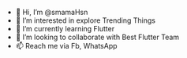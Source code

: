 - 👋 Hi, I’m @smamaHsn
- 👀 I’m interested in explore Trending Things
- 🌱 I’m currently learning Flutter
- 💞️ I’m looking to collaborate with Best Flutter Team
- 📫 Reach me via Fb, WhatsApp

<!---
smamaHsn/smamaHsn is a ✨ special ✨ repository because its `README.md` (this file) appears on your GitHub profile.
You can click the Preview link to take a look at your changes.
--->
